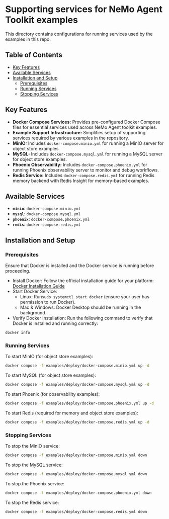 <!--
SPDX-FileCopyrightText: Copyright (c) 2024-2025, NVIDIA CORPORATION & AFFILIATES. All rights reserved.
SPDX-License-Identifier: Apache-2.0

Licensed under the Apache License, Version 2.0 (the "License");
you may not use this file except in compliance with the License.
You may obtain a copy of the License at

http://www.apache.org/licenses/LICENSE-2.0

Unless required by applicable law or agreed to in writing, software
distributed under the License is distributed on an "AS IS" BASIS,
WITHOUT WARRANTIES OR CONDITIONS OF ANY KIND, either express or implied.
See the License for the specific language governing permissions and
limitations under the License.
-->

# Supporting services for NeMo Agent Toolkit examples

This directory contains configurations for running services used by the examples in this repo.

## Table of Contents

- [Key Features](#key-features)
- [Available Services](#available-services)
- [Installation and Setup](#installation-and-setup)
  - [Prerequisites](#prerequisites)
  - [Running Services](#running-services)
  - [Stopping Services](#stopping-services)

## Key Features

- **Docker Compose Services:** Provides pre-configured Docker Compose files for essential services used across NeMo Agent toolkit examples.
- **Example Support Infrastructure:** Simplifies setup of supporting services required by various examples in the repository.
- **MinIO:** Includes `docker-compose.minio.yml` for running a MinIO server for object store examples.
- **MySQL:** Includes `docker-compose.mysql.yml` for running a MySQL server for object store examples.
- **Phoenix Observability:** Includes `docker-compose.phoenix.yml` for running Phoenix observability server to monitor and debug workflows.
- **Redis Service:** Includes `docker-compose.redis.yml` for running Redis memory backend with Redis Insight for memory-based examples.


## Available Services

- **`minio`**: `docker-compose.minio.yml`
- **`mysql`**: `docker-compose.mysql.yml`
- **`phoenix`**: `docker-compose.phoenix.yml`
- **`redis`**: `docker-compose.redis.yml`

## Installation and Setup

### Prerequisites

Ensure that Docker is installed and the Docker service is running before proceeding.

- Install Docker: Follow the official installation guide for your platform: [Docker Installation Guide](https://docs.docker.com/engine/install/)
- Start Docker Service:
  - Linux: Run`sudo systemctl start docker` (ensure your user has permission to run Docker).
  - Mac & Windows: Docker Desktop should be running in the background.
- Verify Docker Installation: Run the following command to verify that Docker is installed and running correctly:
```bash
docker info
```

### Running Services

To start MinIO (for object store examples):
```bash
docker compose -f examples/deploy/docker-compose.minio.yml up -d
```

To start MySQL (for object store examples):
```bash
docker compose -f examples/deploy/docker-compose.mysql.yml up -d
```

To start Phoenix (for observability examples):
```bash
docker compose -f examples/deploy/docker-compose.phoenix.yml up -d
```

To start Redis (required for memory and object store examples):
```bash
docker compose -f examples/deploy/docker-compose.redis.yml up -d
```

### Stopping Services

To stop the MinIO service:
```bash
docker compose -f examples/deploy/docker-compose.minio.yml down
```

To stop the MySQL service:
```bash
docker compose -f examples/deploy/docker-compose.mysql.yml down
```

To stop the Phoenix service:
```bash
docker compose -f examples/deploy/docker-compose.phoenix.yml down
```

To stop the Redis service:
```bash
docker compose -f examples/deploy/docker-compose.redis.yml down
```
